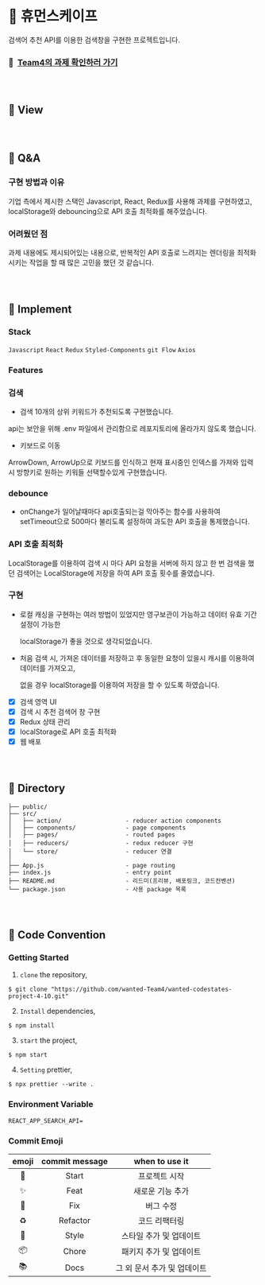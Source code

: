 # 🔎 휴먼스케이프

검색어 추천 API를 이용한 검색창을 구현한 프로젝트입니다.

### 📌 &nbsp;[Team4의 과제 확인하러 가기](https://loving-dijkstra-b74442.netlify.app/)

### <br/>

###

## 🔎 View

### <br/>

###

## 🔎 Q&A

### 구현 방법과 이유

기업 측에서 제시한 스택인 Javascript, React, Redux를 사용해 과제를 구현하였고, localStorage와 debouncing으로 API 호출 최적화를 해주었습니다.


### 어려웠던 점

과제 내용에도 제시되어있는 내용으로, 반복적인 API 호출로 느려지는 렌더링을 최적화 시키는 작업을 할 때 많은 고민을 했던 것 같습니다.

### <br/>

###

## 🔎 Implement

### Stack

`Javascript` `React` `Redux` `Styled-Components` `git Flow` `Axios`

### Features

### 검색

- 검색
  10개의 상위 키워드가 추천되도록 구현했습니다.

api는 보안을 위해 .env 파일에서 관리함으로 레포지토리에 올라가지 않도록 했습니다.

- 키보드로 이동

ArrowDown, ArrowUp으로 키보드를 인식하고 현재 표시중인 인덱스를 가져와 입력시 방향키로 원하는 키워들 선택할수있게 구현했습니다.

### debounce

- onChange가 일어날때마다 api호출되는걸 막아주는 함수를 사용하여
setTimeout으로 500마다 불리도록 설정하여 과도한 API 호출을 통제했습니다.



### API 호출 최적화

LocalStorage를 이용하여 검색 시 마다 API 요청을 서버에 하지 않고 한 번 검색을 했던 검색어는 LocalStorage에 저장을 하여 API 호출 횟수를 줄였습니다.

### 구현

- 로컬 캐싱을 구현하는 여러 방법이 있었지만 영구보관이 가능하고 데이터 유효 기간 설정이 가능한

    localStorage가 좋을 것으로 생각되었습니다.

- 처음 검색 시, 가져온 데이터를 저장하고 후 동일한 요청이 있을시 캐시를 이용하여 데이터를 가져오고,

    없을 경우 localStorage를 이용하여 저장을 할 수 있도록 하였습니다.
    
    
    
- [X] 검색 영역 UI
- [X] 검색 시 추천 검색어 창 구현
- [X] Redux 상태 관리
- [X] localStorage로 API 호출 최적화
- [X] 웹 배포

### <br/>

###

## 🔎 Directory

```
├── public/
├── src/
│   ├── action/                  - reducer action components
│   ├── components/              - page components
│   ├── pages/                   - routed pages
│   ├── reducers/                - redux reducer 구현
│   └── store/                   - reducer 연결
│
├── App.js                       - page routing
├── index.js                     - entry point
├── README.md                    - 리드미(프리뷰, 배포링크, 코드컨벤션)
└── package.json                 - 사용 package 목록
```

### <br/>

###

## 🔎 Code Convention

### Getting Started

1. `clone` the repository,

```
$ git clone "https://github.com/wanted-Team4/wanted-codestates-project-4-10.git"
```

2. `Install` dependencies,

```
$ npm install
```

3. `start` the project,

```
$ npm start
```

4. `Setting` prettier,

```
$ npx prettier --write .
```

### Environment Variable

```
REACT_APP_SEARCH_API=
```

### Commit Emoji

|   emoji    | commit message |       when to use it        |
| :--------: | :------------: | :-------------------------: |
|   :tada:   |     Start      |        프로젝트 시작        |
| :sparkles: |      Feat      |      새로운 기능 추가       |
|   :bug:    |      Fix       |          버그 수정          |
| :recycle:  |    Refactor    |        코드 리팩터링        |
| :lipstick: |     Style      |   스타일 추가 및 업데이트   |
| :package:  |     Chore      |   패키지 추가 및 업데이트   |
|  :books:   |      Docs      | 그 외 문서 추가 및 업데이트 |

### <br/>

###

